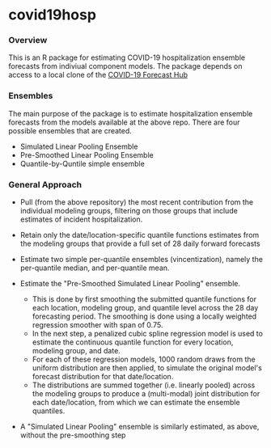 # covid19hosp

### Overview
This is an R package for estimating COVID-19 hospitalization ensemble forecasts from indiviual component models. The package depends on access to a local clone of the [COVID-19 Forecast Hub](https://github.com/reichlab/covid19-forecast-hub)

### Ensembles
The main purpose of the package is to estimate hospitalization ensemble forecasts from the models available at the above repo. There are four possible ensembles that are created. 
- Simulated Linear Pooling Ensemble
- Pre-Smoothed Linear Pooling Ensemble
- Quantile-by-Quntile simple ensemble

### General Approach

- Pull (from the above repository) the most recent contribution from the individual modeling groups, filtering on those groups that include estimates of incident hospitalization.

- Retain only the date/location-specific quantile functions estimates from the modeling groups that provide a full set of 28 daily forward forecasts

- Estimate two simple per-quantile ensembles (vincentization), namely the per-quantile median, and per-quantile mean. 

- Estimate the "Pre-Smoothed Simulated Linear Pooling" ensemble. 
  - This is done by first smoothing the submitted quantile functions for each location, modeling group, and quantile level across the 28 day forecasting period. The smoothing is done using a locally weighted regression smoother with span of 0.75. 
  - In the next step, a penalized cubic spline regression model is used to estimate the continuous quantile function for every location, modeling group, and date.  
  - For each of these regression models, 1000 random draws from the uniform distribution are then applied, to simulate the original model's forecast distribution for that date/location.  
  - The distributions are summed together (i.e. linearly pooled) across the modeling groups to produce a (multi-modal) joint distribution for each date/location, from which we can estimate the ensemble quantiles.


- A "Simulated Linear Pooling" ensemble is similarly estimated, as above, without the pre-smoothing step
